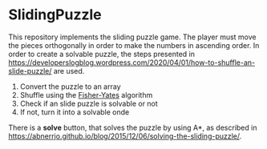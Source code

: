 # SlidingPuzzle
This repository implements the sliding puzzle game. The player must move the pieces orthogonally in order to make the numbers in ascending order. In order to create a solvable puzzle, the steps presented in <https://developerslogblog.wordpress.com/2020/04/01/how-to-shuffle-an-slide-puzzle/> are used.

1. Convert the puzzle to an array
1. Shuffle using the [Fisher-Yates](https://stackoverflow.com/questions/2450954/how-to-randomize-shuffle-a-javascript-array) algorithm
1. Check if an slide puzzle is solvable or not
1. If not, turn it into a solvable onde

There is a **solve** button, that solves the puzzle by using A*, as described in <https://abnerrjo.github.io/blog/2015/12/06/solving-the-sliding-puzzle/>.
